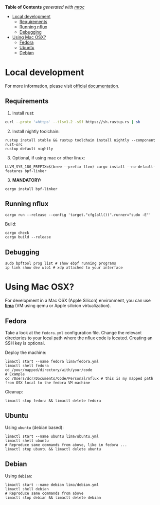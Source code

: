 <!-- START OF TOC !DO NOT EDIT THIS CONTENT MANUALLY-->
**Table of Contents**  *generated with [mtoc](https://github.com/containerscrew/mtoc)*
- [Local development](#local-development)
  - [Requirements](#requirements)
  - [Running nflux](#running-nflux)
  - [Debugging](#debugging)
- [Using Mac OSX?](#using-mac-osx)
  - [Fedora](#fedora)
  - [Ubuntu](#ubuntu)
  - [Debian](#debian)
<!-- END OF TOC -->

# Local development

For more information, please visit [official documentation](https://aya-rs.dev/book/).

## Requirements

1. Install rust:
```bash
curl --proto '=https' --tlsv1.2 -sSf https://sh.rustup.rs | sh
```

2. Install nightly toolchain:
```
rustup install stable && rustup toolchain install nightly --component rust-src
rustup default nightly
```

3. Optional, if using mac or other linux:

```shell
LLVM_SYS_180_PREFIX=$(brew --prefix llvm) cargo install --no-default-features bpf-linker
```

3. **MANDATORY:**
```shell
cargo install bpf-linker
```

## Running nflux

```shell
cargo run --release --config 'target."cfg(all())".runner="sudo -E"'
```

Build:

```shell
cargo check
cargo build --release
```

## Debugging

```shell
sudo bpftool prog list # show ebpf running programs
ip link show dev wlo1 # xdp attached to your interface
```

# Using Mac OSX?

For development in a Mac OSX (Apple Silicon) environment, you can use [**lima**](https://github.com/lima-vm/lima) (VM using qemu or Apple silicion virtualization).

## Fedora

Take a look at the `fedora.yml` configuration file. Change the relevant directories to your local path where the nflux code is located. Creating an SSH key is optional.

Deploy the machine:

```shell
limactl start --name fedora lima/fedora.yml
limactl shell fedora
cd /your/mapped/directory/with/your/code
# Example
cd /Users/dcr/Documents/Code/Personal/nflux # this is my mapped path from OSX local to the fedora VM machine
```

Cleanup:

```shell
limactl stop fedora && limactl delete fedora
```

## Ubuntu

Using `ubuntu` (debian based):

```shell
limactl start --name ubuntu lima/ubuntu.yml
limactl shell ubuntu
# Reproduce same commands from above, like in fedora ...
limactl stop ubuntu && limactl delete ubuntu
```

## Debian

Using `debian`:

```shell
limactl start --name debian lima/debian.yml
limactl shell debian
# Reproduce same commands from above
limactl stop debian && limactl delete debian
```
